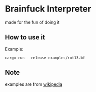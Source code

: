 # Brainfuck Interpreter

made for the fun of doing it

## How to use it

Example:

    cargo run --release examples/rot13.bf


## Note
examples are from  <a href="https://en.wikipedia.org/wiki/Brainfuck" traget="_blank">wikipedia<a/>